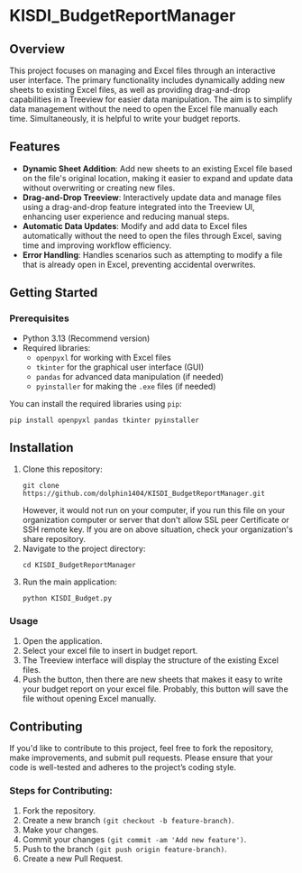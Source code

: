 # KISDI_BudgetReportManager

## Overview
This project focuses on managing and Excel files through an interactive user interface. The primary functionality includes dynamically adding new sheets to existing Excel files, as well as providing drag-and-drop capabilities in a Treeview for easier data manipulation. The aim is to simplify data management without the need to open the Excel file manually each time. Simultaneously, it is helpful to write your budget reports.

## Features
- **Dynamic Sheet Addition**: Add new sheets to an existing Excel file based on the file's original location, making it easier to expand and update data without overwriting or creating new files.
- **Drag-and-Drop Treeview**: Interactively update data and manage files using a drag-and-drop feature integrated into the Treeview UI, enhancing user experience and reducing manual steps.
- **Automatic Data Updates**: Modify and add data to Excel files automatically without the need to open the files through Excel, saving time and improving workflow efficiency.
- **Error Handling**: Handles scenarios such as attempting to modify a file that is already open in Excel, preventing accidental overwrites.

## Getting Started
### Prerequisites
- Python 3.13 (Recommend version)
- Required libraries:
  - ```openpyxl``` for working with Excel files
  - ```tkinter``` for the graphical user interface (GUI)
  - ```pandas``` for advanced data manipulation (if needed)
  - ```pyinstaller``` for making the ```.exe``` files (if needed)

You can install the required libraries using ```pip```:
```
pip install openpyxl pandas tkinter pyinstaller
```

## Installation
1. Clone this repository:
   ```
   git clone https://github.com/dolphin1404/KISDI_BudgetReportManager.git
   ```
   However, it would not run on your computer, if you run this file on your organization computer or server that don't allow SSL peer Certificate or SSH remote key.
   If you are on above situation, check your organization's share repository.
3. Navigate to the project directory:
   ```
   cd KISDI_BudgetReportManager
   ```
4. Run the main application:
   ```
   python KISDI_Budget.py  
   ```

### Usage
1. Open the application.
2. Select your excel file to insert in budget report.
3. The Treeview interface will display the structure of the existing Excel files.
4. Push the button, then there are new sheets that makes it easy to write your budget report on your excel file. Probably, this button will save the file without opening Excel manually.

## Contributing
If you'd like to contribute to this project, feel free to fork the repository, make improvements, and submit pull requests. Please ensure that your code is well-tested and adheres to the project’s coding style.

### Steps for Contributing:
1. Fork the repository.
2. Create a new branch ```(git checkout -b feature-branch)```.
3. Make your changes.
4. Commit your changes ```(git commit -am 'Add new feature')```.
5. Push to the branch ```(git push origin feature-branch)```.
6. Create a new Pull Request.
